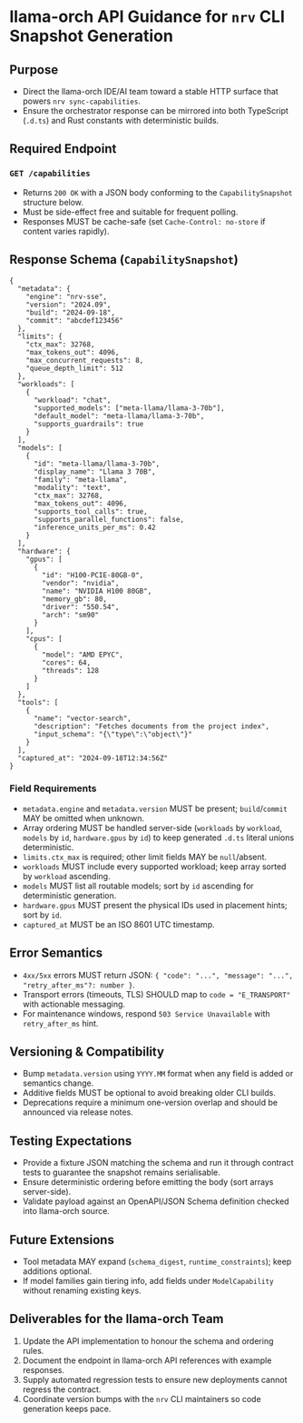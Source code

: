 # llama-orch API Guidance for `nrv` CLI Snapshot Generation

## Purpose
- Direct the llama-orch IDE/AI team toward a stable HTTP surface that powers `nrv sync-capabilities`.
- Ensure the orchestrator response can be mirrored into both TypeScript (`.d.ts`) and Rust constants
  with deterministic builds.

## Required Endpoint

### `GET /capabilities`
- Returns `200 OK` with a JSON body conforming to the `CapabilitySnapshot` structure below.
- Must be side-effect free and suitable for frequent polling.
- Responses MUST be cache-safe (set `Cache-Control: no-store` if content varies rapidly).

## Response Schema (`CapabilitySnapshot`)

```jsonc
{
  "metadata": {
    "engine": "nrv-sse",
    "version": "2024.09",
    "build": "2024-09-18",
    "commit": "abcdef123456"
  },
  "limits": {
    "ctx_max": 32768,
    "max_tokens_out": 4096,
    "max_concurrent_requests": 8,
    "queue_depth_limit": 512
  },
  "workloads": [
    {
      "workload": "chat",
      "supported_models": ["meta-llama/llama-3-70b"],
      "default_model": "meta-llama/llama-3-70b",
      "supports_guardrails": true
    }
  ],
  "models": [
    {
      "id": "meta-llama/llama-3-70b",
      "display_name": "Llama 3 70B",
      "family": "meta-llama",
      "modality": "text",
      "ctx_max": 32768,
      "max_tokens_out": 4096,
      "supports_tool_calls": true,
      "supports_parallel_functions": false,
      "inference_units_per_ms": 0.42
    }
  ],
  "hardware": {
    "gpus": [
      {
        "id": "H100-PCIE-80GB-0",
        "vendor": "nvidia",
        "name": "NVIDIA H100 80GB",
        "memory_gb": 80,
        "driver": "550.54",
        "arch": "sm90"
      }
    ],
    "cpus": [
      {
        "model": "AMD EPYC",
        "cores": 64,
        "threads": 128
      }
    ]
  },
  "tools": [
    {
      "name": "vector-search",
      "description": "Fetches documents from the project index",
      "input_schema": "{\"type\":\"object\"}"
    }
  ],
  "captured_at": "2024-09-18T12:34:56Z"
}
```

### Field Requirements
- `metadata.engine` and `metadata.version` MUST be present; `build`/`commit` MAY be omitted when
  unknown.
- Array ordering MUST be handled server-side (`workloads` by `workload`, `models` by `id`, `hardware.gpus` by `id`) to keep generated `.d.ts` literal unions deterministic.
- `limits.ctx_max` is required; other limit fields MAY be `null`/absent.
- `workloads` MUST include every supported workload; keep array sorted by `workload` ascending.
- `models` MUST list all routable models; sort by `id` ascending for deterministic generation.
- `hardware.gpus` MUST present the physical IDs used in placement hints; sort by `id`.
- `captured_at` MUST be an ISO 8601 UTC timestamp.

## Error Semantics
- `4xx/5xx` errors MUST return JSON: `{ "code": "...", "message": "...", "retry_after_ms"?: number }`.
- Transport errors (timeouts, TLS) SHOULD map to `code = "E_TRANSPORT"` with actionable messaging.
- For maintenance windows, respond `503 Service Unavailable` with `retry_after_ms` hint.

## Versioning & Compatibility
- Bump `metadata.version` using `YYYY.MM` format when any field is added or semantics change.
- Additive fields MUST be optional to avoid breaking older CLI builds.
- Deprecations require a minimum one-version overlap and should be announced via release notes.

## Testing Expectations
- Provide a fixture JSON matching the schema and run it through contract tests to guarantee the
  snapshot remains serialisable.
- Ensure deterministic ordering before emitting the body (sort arrays server-side).
- Validate payload against an OpenAPI/JSON Schema definition checked into llama-orch source.

## Future Extensions
- Tool metadata MAY expand (`schema_digest`, `runtime_constraints`); keep additions optional.
- If model families gain tiering info, add fields under `ModelCapability` without renaming existing
  keys.

## Deliverables for the llama-orch Team
1. Update the API implementation to honour the schema and ordering rules.
2. Document the endpoint in llama-orch API references with example responses.
3. Supply automated regression tests to ensure new deployments cannot regress the contract.
4. Coordinate version bumps with the `nrv` CLI maintainers so code generation keeps pace.
